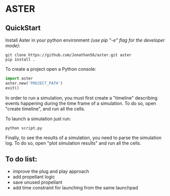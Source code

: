 # ASTER

## QuickStart
Install Aster in your python environment
*(use pip "-e" flag for the developer mode)*:
``` ShellSession
git clone https://github.com/Jonathan56/aster.git aster
pip install .
```

To create a project open a Python console:
``` Python console
import aster
aster.new('PROJECT_PATH')
exit()
```

In order to run a simulation, you must first create a "timeline" describing events
happening during the time frame of a simulation. To do so, open "create timeline",
and run all the cells.

To launch a simulation just run:
``` ShellSession
python script.py
```

Finally, to see the results of a simulation, you need to parse the simulation log.
To do so, open "plot simulation results" and run all the cells.

## To do list:
- improve the plug and play approach
- add propellant logic
- save unused propellant
- add time constraint for launching from the same launchpad
